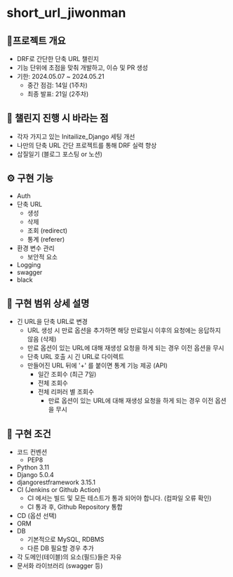 # short_url_jiwonman

## 📎프로젝트 개요
- DRF로 간단한 단축 URL 챌린지
- 기능 단위에 초점을 맞춰 개발하고, 이슈 및 PR 생성
- 기한: 2024.05.07 ~ 2024.05.21 
    - 중간 점검: 14일 (1주차)
    - 최종 발표: 21일 (2주차)

## 👊 챌린지 진행 시 바라는 점
- 각자 가지고 있는 Initailize_Django 세팅 개선
- 나만의 단축 URL 간단 프로젝트를 통해 DRF 실력 향상
- 삽질일기 (블로그 포스팅 or 노션)

## ⚙ 구현 기능
- Auth
- 단축 URL
    - 생성
    - 삭제
    - 조회 (redirect)
    - 통계 (referer)
- 환경 변수 관리
    - 보안적 요소
- Logging 
- swagger
- black

## 🔎 구현 범위 상세 설명
- 긴 URL을 단축 URL로 변경
    - URL 생성 시 만료 옵션을 추가하면 해당 만료일시 이후의 요청에는 응답하지 않음 (삭제)
    - 만료 옵션이 있는 URL에 대해 재생성 요청을 하게 되는 경우 이전 옵션을 무시
    - 단축 URL 호출 시 긴 URL로 다이렉트
    - 만들어진 URL 뒤에 '+' 를 붙이면 통계 기능 제공 (API)
        - 일간 조회수 (최근 7일)
        - 전체 조회수
        - 전체 리퍼러 별 조회수
            - 만료 옵션이 있는 URL에 대해 재생성 요청을 하게 되는 경우 이전 옵션을 무시

## 📢 구현 조건
- 코드 컨벤션
    - PEP8
- Python 3.11
- Django 5.0.4
- djangorestframework 3.15.1
- CI (Jenkins or Github Action)
    - CI 에서는 빌드 및 모든 테스트가 통과 되어야 합니다. (컴파일 오류 확인)
    - CI 통과 후, Github Repository 통합
- CD (옵션 선택)
- ORM
- DB
    - 기본적으로 MySQL, RDBMS
    - 다른 DB 필요할 경우 추가
- 각 도메인(테이블)의 요소(필드)들은 자유
- 문서화 라이브러리 (swagger 등)